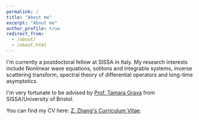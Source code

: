 ```yaml
---
permalink: /
title: "About me"
excerpt: "About me"
author_profile: true
redirect_from: 
  - /about/
  - /about.html
---
```


I'm currently a postdoctoral fellow at SISSA in Italy. My research interests include Nonlinear wave equations, solitons and integrable systems, inverse scattering transform, spectral theory of differential operators and long-time asymptotics.

I'm very fortunate to be advised by [Prof. Tamara Grava](https://people.sissa.it/~grava/) from SISSA/University of Bristol.    

You can find my CV here: [Z. Zhang's Curriculum Vitae](/files/CV-Zechuan_Zhang.pdf).
